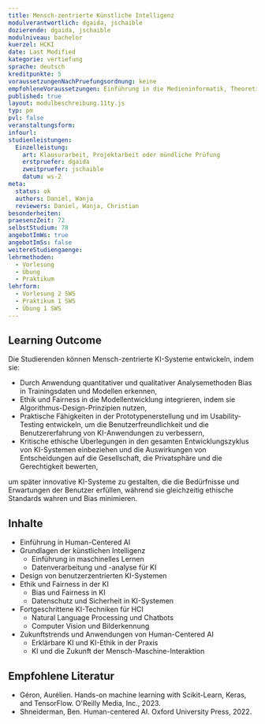 ```yaml
---
title: Mensch-zentrierte Künstliche Intelligenz
modulverantwortlich: dgaida, jschaible 
dozierende: dgaida, jschaible 
modulniveau: bachelor
kuerzel: HCKI
date: Last Modified
kategorie: vertiefung
sprache: deutsch
kreditpunkte: 5
voraussetzungenNachPruefungsordnung: keine
empfohleneVoraussetzungen: Einführung in die Medieninformatik, Theoretische Informatik, Mathematik 1, Mathematik 2, Algorithmen und Programmierung 1, Algorithmen und Programmierung 2, Mensch-Computer Interaktion
published: true
layout: modulbeschreibung.11ty.js
typ: pm
pvl: false
veranstaltungsform: 
infourl: 
studienleistungen:
  Einzelleistung:
    art: Klausurarbeit, Projektarbeit oder mündliche Prüfung
    erstpruefer: dgaida
    zweitpruefer: jschaible
    datum: ws-2
meta:
  status: ok
  authors: Daniel, Wanja
  reviewers: Daniel, Wanja, Christian
besonderheiten: 
praesenzZeit: 72
selbstStudium: 78
angebotImWs: true
angebotImSs: false
weitereStudiengaenge: 
lehrmethoden:
  - Vorlesung
  - Übung
  - Praktikum
lehrform:
  - Vorlesung 2 SWS
  - Praktikum 1 SWS    
  - Übung 1 SWS    
---
```



## Learning Outcome
Die Studierenden können Mensch-zentrierte KI-Systeme entwickeln, indem sie:
- Durch Anwendung quantitativer und qualitativer Analysemethoden Bias in Trainingsdaten und Modellen erkennen, 
- Ethik und Fairness in die Modellentwicklung integrieren, indem sie Algorithmus-Design-Prinzipien nutzen, 
- Praktische Fähigkeiten in der Prototypenerstellung und im Usability-Testing entwickeln, um die Benutzerfreundlichkeit und die Benutzererfahrung von KI-Anwendungen zu verbessern,
- Kritische ethische Überlegungen in den gesamten Entwicklungszyklus von KI-Systemen einbeziehen und die Auswirkungen von Entscheidungen auf die Gesellschaft, die Privatsphäre und die Gerechtigkeit bewerten, 

um später innovative KI-Systeme zu gestalten, die die Bedürfnisse und Erwartungen der Benutzer erfüllen, während sie gleichzeitig ethische Standards wahren und Bias minimieren.

## Inhalte

- Einführung in Human-Centered AI
- Grundlagen der künstlichen Intelligenz
    - Einführung in maschinelles Lernen
    - Datenverarbeitung und -analyse für KI
- Design von benutzerzentrierten KI-Systemen
- Ethik und Fairness in der KI
    - Bias und Fairness in KI
    - Datenschutz und Sicherheit in KI-Systemen
- Fortgeschrittene KI-Techniken für HCI
    - Natural Language Processing und Chatbots
    - Computer Vision und Bilderkennung
- Zukunftstrends und Anwendungen von Human-Centered AI
    - Erklärbare KI und KI-Ethik in der Praxis
    - KI und die Zukunft der Mensch-Maschine-Interaktion

## Empfohlene Literatur
- Géron, Aurélien. Hands-on machine learning with Scikit-Learn, Keras, and TensorFlow. O'Reilly Media, Inc., 2023.
- Shneiderman, Ben. Human-centered AI. Oxford University Press, 2022.

